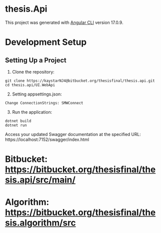 # thesis.Api
This project was generated with [Angular CLI](https://angular.io/guide/setup-local) version 17.0.9.

# Development Setup
## Setting Up a Project
1. Clone the repository:
```
git clone https://kaystarNJ4@bitbucket.org/thesisfinal/thesis.api.git
cd thesis.api/UI.WebApi
```

2. Setting appsettings.json:
```
Change ConnectionStrings: SMWConnect
```

3. Run the application:
```
dotnet build
dotnet run
```

Access your updated Swagger documentation at the specified URL: https://localhost:7152/swagger/index.html

# Bitbucket: https://bitbucket.org/thesisfinal/thesis.api/src/main/
# Algorithm: https://bitbucket.org/thesisfinal/thesis.algorithm/src
